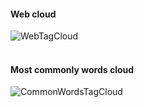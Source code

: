 ﻿#### Web cloud
![WebTagCloud](WebTagCloud.bmp)
<br />
<br />
#### Most commonly words cloud
![CommonWordsTagCloud](CommonWordsTagCloud.bmp)